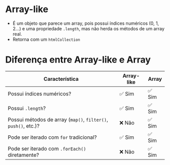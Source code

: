 # Array-like

- É um objeto que parece um array, pois possui índices numéricos (0, 1, 2...) e uma propriedade `.length`, mas não herda os métodos de um array real.
- Retorna com um `htmlCollection`

# Diferença entre Array-like e Array

| Característica                                                 | Array-like | Array  |
| -------------------------------------------------------------- | ---------- | ------ |
| Possui índices numéricos?                                      | ✅ Sim     | ✅ Sim |
| Possui `.length`?                                              | ✅ Sim     | ✅ Sim |
| Possui métodos de array (`map()`, `filter()`, `push()`, etc.)? | ❌ Não     | ✅ Sim |
| Pode ser iterado com `for` tradicional?                        | ✅ Sim     | ✅ Sim |
| Pode ser iterado com `.forEach()` diretamente?                 | ❌ Não     | ✅ Sim |

